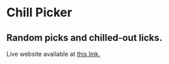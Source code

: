 # Chill Picker
## Random picks and chilled-out licks.

Live website available at [this link.](https://helpvisa.github.io/chill-picker)